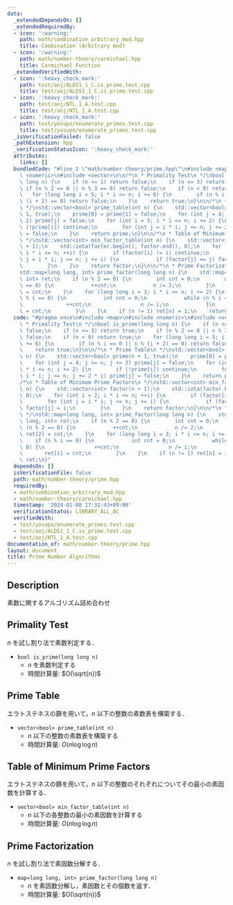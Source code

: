 ```yaml
---
data:
  _extendedDependsOn: []
  _extendedRequiredBy:
  - icon: ':warning:'
    path: math/combination_arbitrary_mod.hpp
    title: Combination (Arbitrary mod)
  - icon: ':warning:'
    path: math/number-theory/carmichael.hpp
    title: Carmichael Function
  _extendedVerifiedWith:
  - icon: ':heavy_check_mark:'
    path: test/aoj/ALDS1_1_C.is_prime.test.cpp
    title: test/aoj/ALDS1_1_C.is_prime.test.cpp
  - icon: ':heavy_check_mark:'
    path: test/aoj/NTL_1_A.test.cpp
    title: test/aoj/NTL_1_A.test.cpp
  - icon: ':heavy_check_mark:'
    path: test/yosupo/enumerate_primes.test.cpp
    title: test/yosupo/enumerate_primes.test.cpp
  _isVerificationFailed: false
  _pathExtension: hpp
  _verificationStatusIcon: ':heavy_check_mark:'
  attributes:
    links: []
  bundledCode: "#line 2 \"math/number-theory/prime.hpp\"\n#include <map>\n#include\
    \ <numeric>\n#include <vector>\n\n/*\n * Primality Test\n */\nbool is_prime(long\
    \ long n) {\n    if (n <= 1) return false;\n    if (n <= 3) return true;\n   \
    \ if (n % 2 == 0 || n % 3 == 0) return false;\n    if (n < 9) return true;\n \
    \   for (long long i = 5; i * i <= n; i += 6) {\n        if (n % i == 0 || n %\
    \ (i + 2) == 0) return false;\n    }\n    return true;\n}\n\n/*\n * Prime Table\n\
    \ */\nstd::vector<bool> prime_table(int n) {\n    std::vector<bool> prime(n +\
    \ 1, true);\n    prime[0] = prime[1] = false;\n    for (int j = 4; j <= n; j +=\
    \ 2) prime[j] = false;\n    for (int i = 3; i * i <= n; i += 2) {\n        if\
    \ (!prime[i]) continue;\n        for (int j = i * i; j <= n; j += 2 * i) prime[j]\
    \ = false;\n    }\n    return prime;\n}\n\n/*\n * Table of Minimum Prime Factors\n\
    \ */\nstd::vector<int> min_factor_table(int n) {\n    std::vector<int> factor(n\
    \ + 1);\n    std::iota(factor.begin(), factor.end(), 0);\n    for (int i = 2;\
    \ i * i <= n; ++i) {\n        if (factor[i] != i) continue;\n        for (int\
    \ j = i * i; j <= n; j += i) {\n            if (factor[j] == j) factor[j] = i;\n\
    \        }\n    }\n    return factor;\n}\n\n/*\n * Prime Factorization\n */\n\
    std::map<long long, int> prime_factor(long long n) {\n    std::map<long long,\
    \ int> ret;\n    if (n % 2 == 0) {\n        int cnt = 0;\n        while (n % 2\
    \ == 0) {\n            ++cnt;\n            n /= 2;\n        }\n        ret[2]\
    \ = cnt;\n    }\n    for (long long i = 3; i * i <= n; i += 2) {\n        if (n\
    \ % i == 0) {\n            int cnt = 0;\n            while (n % i == 0) {\n  \
    \              ++cnt;\n                n /= i;\n            }\n            ret[i]\
    \ = cnt;\n        }\n    }\n    if (n != 1) ret[n] = 1;\n    return ret;\n}\n"
  code: "#pragma once\n#include <map>\n#include <numeric>\n#include <vector>\n\n/*\n\
    \ * Primality Test\n */\nbool is_prime(long long n) {\n    if (n <= 1) return\
    \ false;\n    if (n <= 3) return true;\n    if (n % 2 == 0 || n % 3 == 0) return\
    \ false;\n    if (n < 9) return true;\n    for (long long i = 5; i * i <= n; i\
    \ += 6) {\n        if (n % i == 0 || n % (i + 2) == 0) return false;\n    }\n\
    \    return true;\n}\n\n/*\n * Prime Table\n */\nstd::vector<bool> prime_table(int\
    \ n) {\n    std::vector<bool> prime(n + 1, true);\n    prime[0] = prime[1] = false;\n\
    \    for (int j = 4; j <= n; j += 2) prime[j] = false;\n    for (int i = 3; i\
    \ * i <= n; i += 2) {\n        if (!prime[i]) continue;\n        for (int j =\
    \ i * i; j <= n; j += 2 * i) prime[j] = false;\n    }\n    return prime;\n}\n\n\
    /*\n * Table of Minimum Prime Factors\n */\nstd::vector<int> min_factor_table(int\
    \ n) {\n    std::vector<int> factor(n + 1);\n    std::iota(factor.begin(), factor.end(),\
    \ 0);\n    for (int i = 2; i * i <= n; ++i) {\n        if (factor[i] != i) continue;\n\
    \        for (int j = i * i; j <= n; j += i) {\n            if (factor[j] == j)\
    \ factor[j] = i;\n        }\n    }\n    return factor;\n}\n\n/*\n * Prime Factorization\n\
    \ */\nstd::map<long long, int> prime_factor(long long n) {\n    std::map<long\
    \ long, int> ret;\n    if (n % 2 == 0) {\n        int cnt = 0;\n        while\
    \ (n % 2 == 0) {\n            ++cnt;\n            n /= 2;\n        }\n       \
    \ ret[2] = cnt;\n    }\n    for (long long i = 3; i * i <= n; i += 2) {\n    \
    \    if (n % i == 0) {\n            int cnt = 0;\n            while (n % i ==\
    \ 0) {\n                ++cnt;\n                n /= i;\n            }\n     \
    \       ret[i] = cnt;\n        }\n    }\n    if (n != 1) ret[n] = 1;\n    return\
    \ ret;\n}"
  dependsOn: []
  isVerificationFile: false
  path: math/number-theory/prime.hpp
  requiredBy:
  - math/combination_arbitrary_mod.hpp
  - math/number-theory/carmichael.hpp
  timestamp: '2024-01-08 17:31:43+09:00'
  verificationStatus: LIBRARY_ALL_AC
  verifiedWith:
  - test/yosupo/enumerate_primes.test.cpp
  - test/aoj/ALDS1_1_C.is_prime.test.cpp
  - test/aoj/NTL_1_A.test.cpp
documentation_of: math/number-theory/prime.hpp
layout: document
title: Prime Number Algorithms
---
```


## Description

素数に関するアルゴリズム詰め合わせ

## Primality Test

$n$ を試し割り法で素数判定する．

- `bool is_prime(long long n)`
    - $n$ を素数判定する
    - 時間計算量: $O(\sqrt{n})$

## Prime Table

エラトステネスの篩を用いて，$n$ 以下の整数の素数表を構築する．

- `vector<bool> prime_table(int n)`
    - $n$ 以下の整数の素数表を構築する
    - 時間計算量: $O(n\log\log n)$

## Table of Minimum Prime Factors

エラトステネスの篩を用いて，$n$ 以下の整数のそれぞれについてその最小の素因数を計算する．

- `vector<bool> min_factor_table(int n)`
    - $n$ 以下の各整数の最小の素因数を計算する
    - 時間計算量: $O(n\log\log n)$

## Prime Factorization

$n$ を試し割り法で素因数分解する．

- `map<long long, int> prime_factor(long long n)`
    - $n$ を素因数分解し，素因数とその個数を返す．
    - 時間計算量: $O(\sqrt{n})$